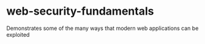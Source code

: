 # web-security-fundamentals
Demonstrates some of the many ways that modern web applications can be exploited
